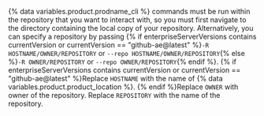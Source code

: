 {% data variables.product.prodname_cli %} commands must be run within the repository that you want to interact with, so you must first navigate to the directory containing the local copy of your repository. Alternatively, you can specify a repository by passing {% if enterpriseServerVersions contains currentVersion or currentVersion == "github-ae@latest" %}`-R HOSTNAME/OWNER/REPOSITORY` or `--repo HOSTNAME/OWNER/REPOSITORY`{% else %}`-R OWNER/REPOSITORY` or `--repo OWNER/REPOSITORY`{% endif %}. {% if enterpriseServerVersions contains currentVersion or currentVersion == "github-ae@latest" %}Replace `HOSTNAME` with the name of {% data variables.product.product_location %}. {% endif %}Replace `OWNER` with owner of the repository. Replace `REPOSITORY` with the name of the repository.

